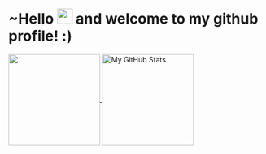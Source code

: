 # ~Hello <img src="https://raw.githubusercontent.com/MartinHeinz/MartinHeinz/master/wave.gif" width="30px"> and welcome to my github profile! :)
<a href="https://github.com/starshums/starshums">
  <img
    align="center"
    src="https://github-readme-stats.vercel.app/api/top-langs/?username=starshums&layout=compact&langs_count=8&theme=dark"
    height="180px"
  />
</a>

<a href="https://github.com/starshums/starshums">
  <img
    align="center"
    src="https://github-readme-stats.vercel.app/api?username=starshums&count_private=true&show_icons=true&theme=dark"
    alt="My GitHub Stats"
    height="180px"
  />
</a>
